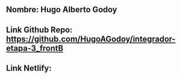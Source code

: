 ## Nombre: Hugo Alberto Godoy
## Link Github Repo: https://github.com/HugoAGodoy/integrador-etapa-3_frontB
## Link Netlify: 
  

